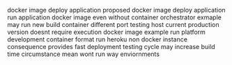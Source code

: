 docker image deploy application proposed docker image deploy application run application docker image even without container orchestrator exmaple may run new build container different port testing host current production version doesnt require execution docker image example run platform development container format run heroku non docker instance consequence provides fast deployment testing cycle may increase build time circumstance mean wont run way enviornments